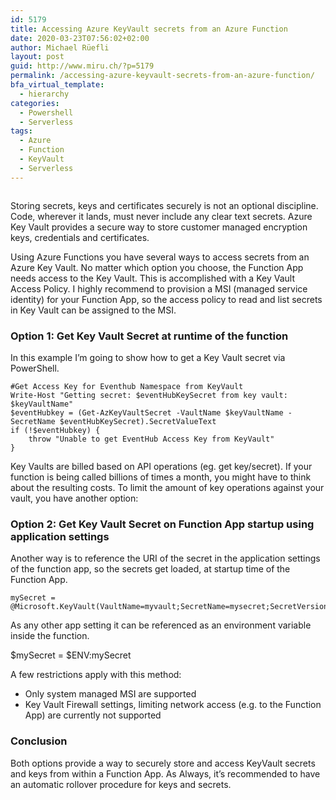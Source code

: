 ```yaml
---
id: 5179
title: Accessing Azure KeyVault secrets from an Azure Function
date: 2020-03-23T07:56:02+02:00
author: Michael Rüefli
layout: post
guid: http://www.miru.ch/?p=5179
permalink: /accessing-azure-keyvault-secrets-from-an-azure-function/
bfa_virtual_template:
  - hierarchy
categories:
  - Powershell
  - Serverless
tags:
  - Azure
  - Function
  - KeyVault
  - Serverless
---
```

<figure class="wp-block-image"><img src="http://www.miru.ch/wp-content/uploads/2020/03/FunctionApp_loves_KeyVault.png" alt="" class="wp-image-5212" /></figure> 

Storing secrets, keys and certificates securely is not an optional discipline. Code, wherever it lands, must never include any clear text secrets. Azure Key Vault provides a secure way to store customer managed encryption keys, credentials and certificates.

Using Azure Functions you have several ways to access secrets from an Azure Key Vault. No matter which option you choose, the Function App needs access to the Key Vault. This is accomplished with a Key Vault Access Policy. I highly recommend to provision a MSI (managed service identity) for your Function App, so the access policy to read and list secrets in Key Vault can be assigned to the MSI.

### Option 1: Get Key Vault Secret at runtime of the function

In this example I&#8217;m going to show how to get a Key Vault secret via PowerShell.

<pre class="wp-block-code"><code>#Get Access Key for Eventhub Namespace from KeyVault
Write-Host "Getting secret: $eventHubKeySecret from key vault: $keyVaultName"
$eventHubkey = (Get-AzKeyVaultSecret -VaultName $keyVaultName -SecretName $eventHubKeySecret).SecretValueText
if (!$eventHubkey) {
    throw "Unable to get EventHub Access Key from KeyVault"
}</code></pre>

Key Vaults are billed based on API operations (eg. get key/secret). If your function is being called billions of times a month, you might have to think about the resulting costs. To limit the amount of key operations against your vault, you have another option:

### Option 2: Get Key Vault Secret on Function App startup using application settings

Another way is to reference the URI of the secret in the application settings of the function app, so the secrets get loaded, at startup time of the Function App.

<pre class="wp-block-code"><code>mySecret = @Microsoft.KeyVault(VaultName=myvault;SecretName=mysecret;SecretVersion=ec96f02080254f109c51a1f14cdb1931)</code></pre>

As any other app setting it can be referenced as an environment variable inside the function.

$mySecret = $ENV:mySecret

A few restrictions apply with this method:

  * Only system managed MSI are supported
  * Key Vault Firewall settings, limiting network access (e.g. to the Function App) are currently not supported

### Conclusion

Both options provide a way to securely store and access KeyVault secrets and keys from within a Function App. As Always, it&#8217;s recommended to have an automatic rollover procedure for keys and secrets.